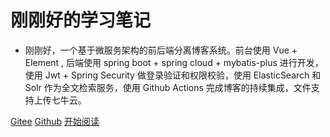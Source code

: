 <img width="180px" style="border-radius: 50%" bor data-src="./doc/images/gitee/favicon2.ico">

# 刚刚好的学习笔记

- 刚刚好，一个基于微服务架构的前后端分离博客系统。前台使用 Vue + Element , 后端使用 spring boot + spring cloud + mybatis-plus 进行开发，使用 Jwt + Spring Security 做登录验证和权限校验，使用 ElasticSearch 和 Solr 作为全文检索服务，使用 Github Actions 完成博客的持续集成，文件支持上传七牛云。

<!-- [![star](https://gitee.com/moxi159753/mogu_blog_v2/badge/star.svg?theme=dark)](https://gitee.com/moxi159753/mogu_blog_v2/stargazers)
[![fork](https://gitee.com/moxi159753/mogu_blog_v2/badge/fork.svg?theme=dark)](https://gitee.com/moxi159753/mogu_blog_v2/members) -->

[Gitee](https://gitee.com/the_present/myBLog)
[Github](https://github.com/cresentboy/myBlog)
[开始阅读](README.md)

<!-- 背景图片 -->

<!-- ![](_media/bg.jpg) -->

<!-- 背景色 -->

<!-- ![color](#00BFFF) -->

<!-- 背景图片和背景色只能有一个生效. -->
